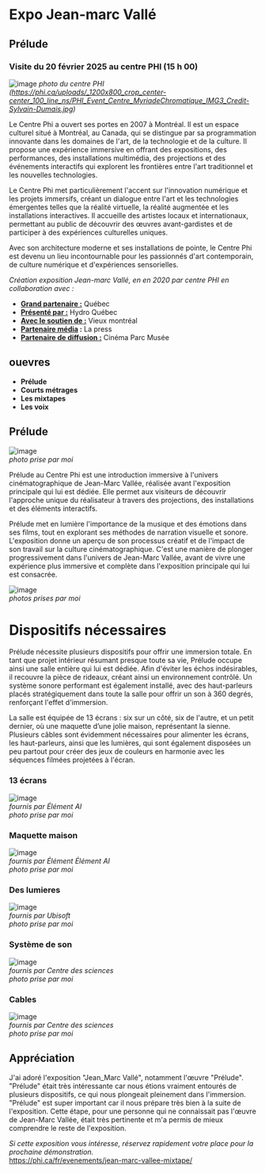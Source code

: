 # Expo Jean-marc Vallé  
## Prélude
### Visite du 20 février 2025 au centre PHI (15 h 00)
![image](media/centre_phi_batiment.jpg)
*photo du centre PHI (https://phi.ca/uploads/_1200x800_crop_center-center_100_line_ns/PHI_Event_Centre_MyriadeChromatique_IMG3_Credit-Sylvain-Dumais.jpg)*

Le Centre Phi a ouvert ses portes en 2007 à Montréal. Il est un espace culturel situé à Montréal, au Canada, qui se distingue par sa programmation innovante dans les domaines de l'art, de la technologie et de la culture. Il propose une expérience immersive en offrant des expositions, des performances, des installations multimédia, des projections et des événements interactifs qui explorent les frontières entre l'art traditionnel et les nouvelles technologies.

Le Centre Phi met particulièrement l'accent sur l'innovation numérique et les projets immersifs, créant un dialogue entre l'art et les technologies émergentes telles que la réalité virtuelle, la réalité augmentée et les installations interactives. Il accueille des artistes locaux et internationaux, permettant au public de découvrir des œuvres avant-gardistes et de participer à des expériences culturelles uniques.

Avec son architecture moderne et ses installations de pointe, le Centre Phi est devenu un lieu incontournable pour les passionnés d'art contemporain, de culture numérique et d'expériences sensorielles.


 *Création exposition Jean-marc Vallé, en  en 2020 par centre PHI en collaboration avec :*
 - <ins>**Grand partenaire :</ins>** Québec
 - <ins>**Présenté par :</ins>** Hydro Québec
 - <ins>**Avec le soutien de :</ins>** Vieux montréal
 - <ins>**Partenaire média</ins> :** La press
 - <ins>**Partenaire de diffusion :</ins>** Cinéma Parc Musée

## ouevres
- **Prélude**
- **Courts métrages**
- **Les mixtapes**
- **Les voix**
 
 ## **Prélude**
 ![image](media/prelude_fiche.jpg)<br>
 *photo prise par moi*
 
Prélude au Centre Phi est une introduction immersive à l'univers cinématographique de Jean-Marc Vallée, réalisée avant l'exposition principale qui lui est dédiée. Elle permet aux visiteurs de découvrir l'approche unique du réalisateur à travers des projections, des installations et des éléments interactifs.

Prélude met en lumière l'importance de la musique et des émotions dans ses films, tout en explorant ses méthodes de narration visuelle et sonore. L'exposition donne un aperçu de son processus créatif et de l'impact de son travail sur la culture cinématographique. C'est une manière de plonger progressivement dans l'univers de Jean-Marc Vallée, avant de vivre une expérience plus immersive et complète dans l'exposition principale qui lui est consacrée.

![image](media/prelude_demo.jpg)<br>
*photos prises par moi*


# **Dispositifs nécessaires**

Prélude nécessite plusieurs dispositifs pour offrir une immersion totale. En tant que projet intérieur résumant presque toute sa vie, Prélude occupe ainsi une salle entière qui lui est dédiée. Afin d'éviter les échos indésirables, il recouvre la pièce de rideaux, créant ainsi un environnement contrôlé. Un système sonore performant est également installé, avec des haut-parleurs placés stratégiquement dans toute la salle pour offrir un son à 360 degrés, renforçant l'effet d'immersion.

La salle est équipée de 13 écrans : six sur un côté, six de l'autre, et un petit dernier, où une maquette d’une jolie maison, représentant la sienne. Plusieurs câbles sont évidemment nécessaires pour alimenter les écrans, les haut-parleurs, ainsi que les lumières, qui sont également disposées un peu partout pour créer des jeux de couleurs en harmonie avec les séquences filmées projetées à l'écran.



### 13 écrans
![image](media/prelude_ecrans.jpg)<br>
 *fournis par Élément AI*<br>
 *photo prise par moi*

### Maquette maison
![image](media/prelude_maison.jpg)<br>
 *fournis par Élément Élément AI*<br>
 *photo prise par moi*

### Des lumieres
![image](media/prelude_lumiere.jpg)<br>
 *fournis par Ubisoft*<br>
 *photo prise par moi*

### Système de son
![image](media/prelude_haut_parleurs.jpg)<br>
 *fournis par Centre des sciences*<br>
 *photo prise par moi*

### Cables
![image](media/prelude_cable.jpg)<br>
 *fournis par Centre des sciences*<br>
 *photo prise par moi*

## Appréciation

J'ai adoré l'exposition "Jean_Marc Vallé", notamment l'œuvre "Prélude". "Prélude" était très intéressante car nous étions vraiment entourés de plusieurs dispositifs, ce qui nous plongeait pleinement dans l'immersion. "Prélude" est super important car il nous prépare très bien à la suite de l'exposition. Cette étape, pour une personne qui ne connaissait pas l'œuvre de Jean-Marc Vallée, était très pertinente et m'a permis de mieux comprendre le reste de l'exposition.


*Si cette exposition vous intéresse, réservez rapidement votre place pour la prochaine démonstration.*<br>
https://phi.ca/fr/evenements/jean-marc-vallee-mixtape/




